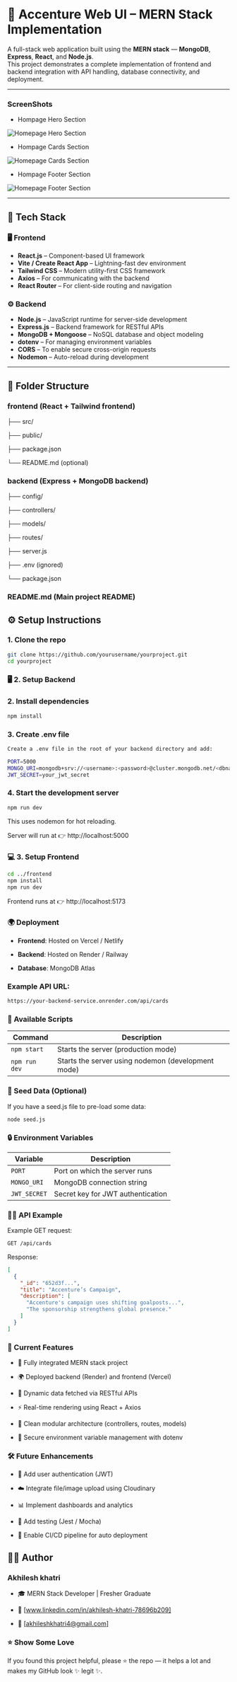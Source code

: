 # 🚀 Accenture Web UI – MERN Stack Implementation

A full-stack web application built using the **MERN stack** — **MongoDB**, **Express**, **React**, and **Node.js**.  
This project demonstrates a complete implementation of frontend and backend integration with API handling, database connectivity, and deployment.

---

### ScreenShots

- Hompage Hero Section

![Homepage Hero Section](./Screenshots/Screenshot%202025-10-06%20002648.png)

- Hompage Cards Section

![Homepage Cards Section](./Screenshots/Screenshot%202025-10-06%20002815.png)

- Hompage Footer Section

![Homepage Footer Section](./Screenshots/Screenshot%202025-10-06%20002908.png)

---

## 🧠 Tech Stack

### 🖥️ Frontend
- **React.js** – Component-based UI framework
- **Vite / Create React App** – Lightning-fast dev environment
- **Tailwind CSS** – Modern utility-first CSS framework
- **Axios** – For communicating with the backend
- **React Router** – For client-side routing and navigation

### ⚙️ Backend
- **Node.js** – JavaScript runtime for server-side development
- **Express.js** – Backend framework for RESTful APIs
- **MongoDB + Mongoose** – NoSQL database and object modeling
- **dotenv** – For managing environment variables
- **CORS** – To enable secure cross-origin requests
- **Nodemon** – Auto-reload during development

---

## 📁 Folder Structure


### frontend (React + Tailwind frontend)

├── src/

├── public/

├── package.json

└── README.md (optional)

### backend (Express + MongoDB backend)

├── config/

├── controllers/

├── models/

├── routes/

├── server.js

├── .env (ignored)

└── package.json

### README.md (Main project README)



## ⚙️ Setup Instructions

### 1. Clone the repo
```bash
git clone https://github.com/yourusername/yourproject.git
cd yourproject 
```

### 🖥️ 2. Setup Backend

### 2. Install dependencies
```bash
npm install
```

### 3. Create .env file
```bash
Create a .env file in the root of your backend directory and add:

PORT=5000
MONGO_URI=mongodb+srv://<username>:<password>@cluster.mongodb.net/<dbname>
JWT_SECRET=your_jwt_secret
```

### 4. Start the development server
```bash
npm run dev
```

This uses nodemon for hot reloading.

Server will run at 👉 http://localhost:5000


### 💻 3. Setup Frontend
```bash
cd ../frontend
npm install
npm run dev
```

Frontend runs at 👉 http://localhost:5173

### 🌍 Deployment

- **Frontend**: Hosted on Vercel / Netlify

- **Backend**: Hosted on Render / Railway

- **Database**: MongoDB Atlas

### Example API URL:
```bash
https://your-backend-service.onrender.com/api/cards
```

### 🧾 Available Scripts

| Command       | Description                                        |
| ------------- | -------------------------------------------------- |
| `npm start`   | Starts the server (production mode)                |
| `npm run dev` | Starts the server using nodemon (development mode) |


### 🌱 Seed Data (Optional)

If you have a seed.js file to pre-load some data:
```bash
node seed.js
```

### 🔒 Environment Variables

| Variable     | Description                       |
| ------------ | --------------------------------- |
| `PORT`       | Port on which the server runs     |
| `MONGO_URI`  | MongoDB connection string         |
| `JWT_SECRET` | Secret key for JWT authentication |

### 🧑‍💻 API Example
Example GET request:
```bash
GET /api/cards
```
Response:
```json
[
  {
    "_id": "652d3f...",
    "title": "Accenture’s Campaign",
    "description": [
      "Accenture's campaign uses shifting goalposts...",
      "The sponsorship strengthens global presence."
    ]
  }
]
```

### 🚀 Current Features

- 🔐 Fully integrated MERN stack project

- 🌍 Deployed backend (Render) and frontend (Vercel)

- 🧠 Dynamic data fetched via RESTful APIs

- ⚡ Real-time rendering using React + Axios

- 🧩 Clean modular architecture (controllers, routes, models)

- 📁 Secure environment variable management with dotenv

### 🛠 Future Enhancements

- 🧾 Add user authentication (JWT)

- ☁️ Integrate file/image upload using Cloudinary

- 📊 Implement dashboards and analytics

- 🧪 Add testing (Jest / Mocha)

- 🔄 Enable CI/CD pipeline for auto deployment


## 🧑‍💻 Author

### Akhilesh khatri

- 🎓 MERN Stack Developer | Fresher Graduate

- 💼 [www.linkedin.com/in/akhilesh-khatri-78696b209]

- 📧 [akhileshkhatri4@gmail.com]


### ⭐️ Show Some Love

If you found this project helpful, please ⭐ the repo — it helps a lot and makes my GitHub look ✨ legit ✨.
